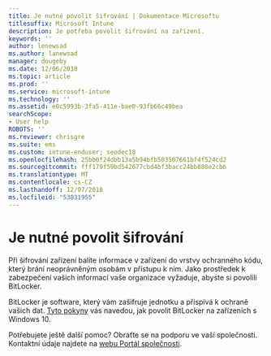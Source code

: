 ```yaml
---
title: Je nutné povolit šifrování | Dokumentace Microsoftu
titlesuffix: Microsoft Intune
description: Je potřeba povolit šifrování na zařízení.
keywords: ''
author: lenewsad
ms.author: lanewsad
manager: dougeby
ms.date: 12/06/2018
ms.topic: article
ms.prod: ''
ms.service: microsoft-intune
ms.technology: ''
ms.assetid: e0c5993b-3fa5-411e-bae0-93fb66c49bea
searchScope:
- User help
ROBOTS: ''
ms.reviewer: chrisgre
ms.suite: ems
ms.custom: intune-enduser; seodec18
ms.openlocfilehash: 25bb6f24dbb13a5b94bfb503507661bf4f524cd2
ms.sourcegitcommit: fff179f59bd542677cbd4bf3bacc24bb880e2cb6
ms.translationtype: MT
ms.contentlocale: cs-CZ
ms.lasthandoff: 12/07/2018
ms.locfileid: "53031955"
---
```

# <a name="you-need-to-enable-encryption"></a>Je nutné povolit šifrování

Při šifrování zařízení balíte informace v zařízení do vrstvy ochranného kódu, který brání neoprávněným osobám v přístupu k nim. Jako prostředek k zabezpečení vašich informací vaše organizace vyžaduje, abyste si povolili BitLocker.

BitLocker je software, který vám zašifruje jednotku a přispívá k ochraně vašich dat. [Tyto pokyny](https://gallery.technet.microsoft.com/How-to-turn-on-BitLocker-34294d3d) vás navedou, jak povolit BitLocker na zařízeních s Windows 10.

Potřebujete ještě další pomoc? Obraťte se na podporu ve vaší společnosti. Kontaktní údaje najdete na [webu Portál společnosti](https://go.microsoft.com/fwlink/?linkid=2010980).
